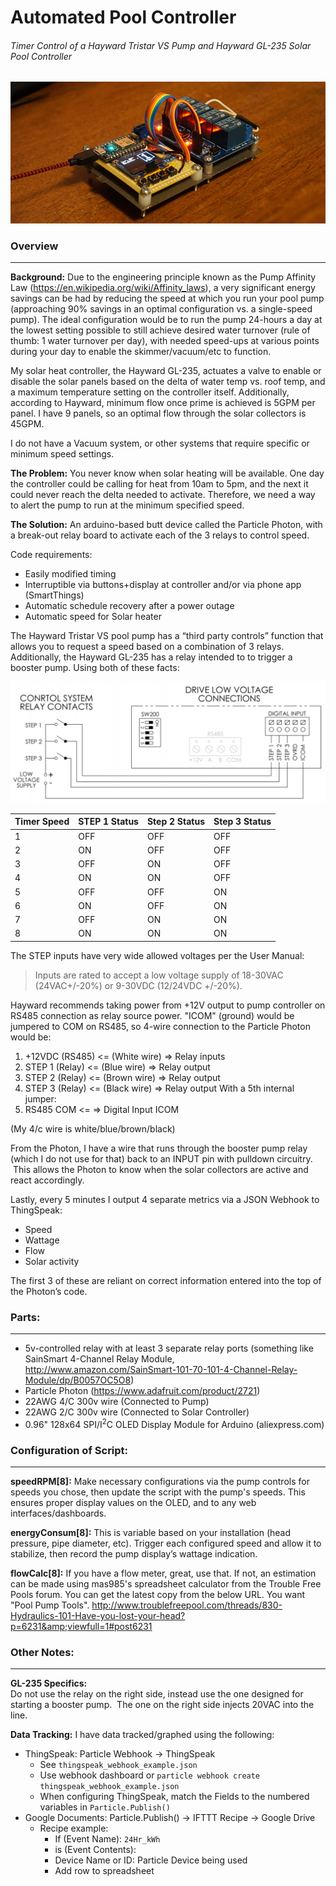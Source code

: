 # Automated Pool Controller
###### Timer Control of a Hayward Tristar VS Pump and Hayward GL-235 Solar Pool Controller
![Alt text](/images/pool_controller_1.png?raw=true "Finished Pool Controller")
### Overview
---------------------
**Background:**
Due to the engineering principle known as the Pump Affinity Law (<https://en.wikipedia.org/wiki/Affinity_laws>), a very significant energy savings can be had by reducing the speed at which you run your pool pump (approaching 90% savings in an optimal configuration vs. a single-speed pump).  The ideal configuration would be to run the pump 24-hours a day at the lowest setting possible to still achieve desired water turnover (rule of thumb: 1 water turnover per day), with needed speed-ups at various points during your day to enable the skimmer/vacuum/etc to function.  

My solar heat controller, the Hayward GL-235, actuates a valve to enable or disable the solar panels based on the delta of water temp vs. roof temp, and a maximum temperature setting on the controller itself.  Additionally, according to Hayward, minimum flow once prime is achieved is 5GPM per panel.  I have 9 panels, so an optimal flow through the solar collectors is 45GPM.  

I do not have a Vacuum system, or other systems that require specific or minimum speed settings.

**The Problem:**
You never know when solar heating will be available.  One day the controller could be calling for heat from 10am to 5pm, and the next it could never reach the delta needed to activate.  Therefore, we need a way to alert the pump to run at the minimum specified speed.

**The Solution:**
An arduino-based butt device called the Particle Photon, with a break-out relay board to activate each of the 3 relays to control speed.  

Code requirements:
-   Easily modified timing
-   Interruptible via buttons+display at controller and/or via phone app (SmartThings)
-   Automatic schedule recovery after a power outage
-   Automatic speed for Solar heater  

The Hayward Tristar VS pool pump has a “third party controls” function that allows you to request a speed based on a combination of 3 relays.  Additionally, the Hayward GL-235 has a relay intended to to trigger a booster pump.  Using both of these facts:  

![Alt text](/images/Tristar_VS_Relay_Wiring.png?raw=true "Pool Pump Diagram")

| Timer Speed | STEP 1 Status | Step 2 Status | Step 3 Status |
| ----------- | ------------- | ------------- | ------------- |
| 1           | OFF           | OFF           | OFF           |
| 2           | ON            | OFF           | OFF           |
| 3           | OFF           | ON            | OFF           |
| 4           | ON            | ON            | OFF           |
| 5           | OFF           | OFF           | ON            |
| 6           | ON            | OFF           | ON            |
| 7           | OFF           | ON            | ON            |
| 8           | ON            | ON            | ON            |

The STEP inputs have very wide allowed voltages per the User Manual:
> Inputs are rated to accept a low voltage supply of 18-30VAC (24VAC+/-20%) or 9-30VDC (12/24VDC +/-20%).

Hayward recommends taking power from +12V output to pump controller on RS485 connection as relay source power. "ICOM" (ground) would be jumpered to COM on RS485, so 4-wire connection to the Particle Photon would be:
1.  +12VDC (RS485) &lt;= (White wire) =&gt; Relay inputs
2.  STEP 1 (Relay) &lt;= (Blue wire) =&gt; Relay output
3.  STEP 2 (Relay) &lt;= (Brown wire) =&gt; Relay output
4.  STEP 3 (Relay) &lt;= (Black wire) =&gt; Relay output
    With a 5th internal jumper:
5.  RS485 COM &lt;= =&gt; Digital Input ICOM

(My 4/c wire is white/blue/brown/black)  

From the Photon, I have a wire that runs through the booster pump relay (which I do not use for that) back to an INPUT pin with pulldown circuitry.  This allows the Photon to know when the solar collectors are active and react accordingly.  

Lastly, every 5 minutes I output 4 separate metrics via a JSON Webhook to ThingSpeak:
-   Speed
-   Wattage
-   Flow
-   Solar activity

The first 3 of these are reliant on correct information entered into the top of the Photon’s code.

### Parts:
-------------------
-   5v-controlled relay with at least 3 separate relay ports (something like SainSmart 4-Channel Relay Module, <http://www.amazon.com/SainSmart-101-70-101-4-Channel-Relay-Module/dp/B0057OC5O8>)
-   Particle Photon (<https://www.adafruit.com/product/2721>)
-   22AWG 4/C 300v wire (Connected to Pump)
-   22AWG 2/C 300v wire (Connected to Solar Controller)
-   0.96" 128x64 SPI/I<sup>2</sup>C OLED Display Module for Arduino (aliexpress.com)

### Configuration of Script:
-------------------------------------
**speedRPM\[8\]:** Make necessary configurations via the pump controls for speeds you chose, then update the script with the pump's speeds.  This ensures proper display values on the OLED, and to any web interfaces/dashboards.

**energyConsum\[8\]:** This is variable based on your installation (head pressure, pipe diameter, etc).  Trigger each configured speed and allow it to stabilize, then record the pump display’s wattage indication.

**flowCalc\[8\]:** If you have a flow meter, great, use that.  If not, an estimation can be made using mas985's spreadsheet calculator from the Trouble Free Pools forum.  You can get the latest copy from the below URL.  You want "Pool Pump Tools".
<http://www.troublefreepool.com/threads/830-Hydraulics-101-Have-you-lost-your-head?p=6231&amp;viewfull=1#post6231>

### Other Notes:
-------------------------
**GL-235 Specifics:**  
Do not use the relay on the right side, instead use the one designed for starting a booster pump.  The one on the right side injects 20VAC into the line.

**Data Tracking:**
I have data tracked/graphed using the following:
-   ThingSpeak: Particle Webhook -> ThingSpeak
    -   See `thingspeak_webhook_example.json`
    -   Use webhook dashboard or `particle webhook create thingspeak_webhook_example.json`
    -   When configuring ThingSpeak, match the Fields to the numbered variables in `Particle.Publish()`
-   Google Documents: Particle.Publish() -> IFTTT Recipe -> Google Drive
    -   Recipe example:
        -   If (Event Name): `24Hr_kWh`
        -   is (Event Contents): <Leave Blank>
        -   Device Name or ID: Particle Device being used
        -   Add row to spreadsheet
